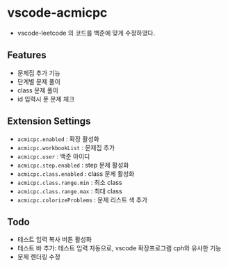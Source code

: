 # vscode-acmicpc

-   vscode-leetcode 의 코드를 백준에 맞게 수정하였다.

## Features

-   문제집 추가 기능
-   단계별 문제 풀이
-   class 문제 풀이
-   id 입력시 푼 문제 체크

## Extension Settings

-   `acmicpc.enabled` : 확장 활성화
-   `acmicpc.workbookList` : 문제집 추가
-   `acmicpc.user` : 백준 아이디
-   `acmicpc.step.enabled` : step 문제 활성화
-   `acmicpc.class.enabled` : class 문제 활성화
-   `acmicpc.class.range.min` : 최소 class
-   `acmicpc.class.range.max` : 최대 class
-   `acmicpc.colorizeProblems` : 문제 리스트 색 추가

## Todo

-   테스트 입력 복사 버튼 활성화
-   테스트 바 추가: 테스트 입력 자동으로, vscode 확장프로그램 cph와 유사한 기능
-   문제 렌더링 수정

